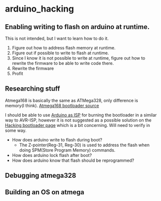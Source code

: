 # arduino_hacking
## Enabling writing to flash on arduino at runtime.
This is not intended, but I want to learn how to do it.
1. Figure out how to address flash memory at runtime.
2. Figure out if possible to write to flash at runtime.
3. Since I know it is not possible to write at runtime, figure out how to rewrite the firmware to be able to write code there.
4. Rewrite the firmware
5. Profit

## Researching stuff
Atmega168 is basically the same as ATMega328, only difference is memory(I think).
[Atmega168 bootloader source](https://github.com/arduino/ArduinoCore-avr/blob/master/bootloaders/atmega/ATmegaBOOT_168.c)

I should be able to use [Arduino as ISP](https://docs.arduino.cc/built-in-examples/arduino-isp/ArduinoISP) for burning the bootloader in a similar way to AVR-ISP, however it is not suggested as a possible solution on the [Hacking bootloader page](https://docs.arduino.cc/hacking/software/Bootloader) which is a bit concerning. Will need to verify in some way.

* How does arduino write to flash during boot?
  - The Z-pointer(Reg-31, Reg-30) is used to address the flash when doing SPM(Store Program Memory) commands. 
* How does arduino lock flash after boot?
* How does arduino know that flash should be reprogrammed?

## Debugging atmega328

## Building an OS on atmega
